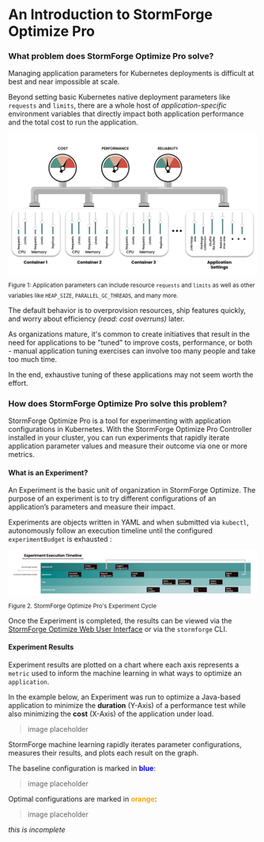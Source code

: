 # An Introduction to StormForge Optimize Pro

### What problem does StormForge Optimize Pro solve?
Managing application parameters for Kubernetes deployments is difficult at best and near impossible at scale.

Beyond setting basic Kubernetes native deployment parameters like `requests` and `limits`, there are a whole host of *application-specific* environment variables that directly impact both application performance and the total cost to run the application.

![Kubernetes Parameters Can Be Complicated!](/Java/Assets/Images/k8s-param-gauges.png)
<sub>Figure 1: Application parameters can include resource `requests` and `limits` as well as other variables like `HEAP_SIZE`, `PARALLEL_GC_THREADS`, and many more. </sub>

The default behavior is to overprovision resources, ship features quickly, and worry about efficiency *(read: cost overruns)* later.

As organizations mature, it's common to create initiatives that result in the need for applications to be "tuned" to improve costs, performance, or both - manual application tuning exercises can involve too many people and take too much time.

In the end, exhaustive tuning of these applications may not seem worth the effort.

### How does StormForge Optimize Pro solve this problem?
StormForge Optimize Pro is a tool for experimenting with application configurations in Kubernetes. With the StormForge Optimize Pro Controller installed in your cluster, you can run experiments that rapidly iterate application parameter values and measure their outcome via one or more metrics.

#### What is an Experiment?
An Experiment is the basic unit of organization in StormForge Optimize. The purpose of an experiment is to try different configurations of an application’s parameters and measure their impact.

Experiments are objects written in YAML and when submitted via `kubectl`, autonomously follow an execution timeline until the configured `experimentBudget` is exhausted :

![Experiment Lifecycle](/Java/Assets/Images/experiment-timeline.png)
<sub>Figure 2. StormForge Optimize Pro's Experiment Cycle</sub>

Once the Experiment is completed, the results can be viewed via the [StormForge Optimize Web User Interface](https://app.stormforge.io) or via the `stormforge` CLI.

#### Experiment Results
Experiment results are plotted on a chart where each axis represents a `metric` used to inform the machine learning in what ways to optimize an `application`.

In the example below, an Experiment was run to optimize a Java-based application to minimize the **duration** (Y-Axis) of a performance test while also minimizing the **cost** (X-Axis) of the application under load.

>image placeholder

StormForge machine learning rapidly iterates parameter configurations, measures their results, and plots each result on the graph.

The baseline configuration is marked in **<span style="color:blue">blue</span>**:
>image placeholder

Optimal configurations are marked in **<span style="color:orange">orange</span>**:
>image placeholder

*this is incomplete*








